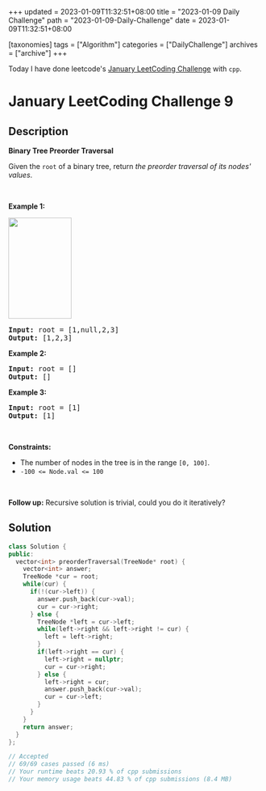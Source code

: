 +++
updated = 2023-01-09T11:32:51+08:00
title = "2023-01-09 Daily Challenge"
path = "2023-01-09-Daily-Challenge"
date = 2023-01-09T11:32:51+08:00

[taxonomies]
tags = ["Algorithm"]
categories = ["DailyChallenge"]
archives = ["archive"]
+++

Today I have done leetcode's [January LeetCoding Challenge](https://leetcode.com/problems/binary-tree-preorder-traversal/) with `cpp`.

<!-- more -->

# January LeetCoding Challenge 9

## Description

**Binary Tree Preorder Traversal**

<p>Given the <code>root</code> of a binary tree, return <em>the preorder traversal of its nodes&#39; values</em>.</p>

<p>&nbsp;</p>
<p><strong class="example">Example 1:</strong></p>
<img alt="" src="https://assets.leetcode.com/uploads/2020/09/15/inorder_1.jpg" style="width: 125px; height: 200px;" />
<pre>
<strong>Input:</strong> root = [1,null,2,3]
<strong>Output:</strong> [1,2,3]
</pre>

<p><strong class="example">Example 2:</strong></p>

<pre>
<strong>Input:</strong> root = []
<strong>Output:</strong> []
</pre>

<p><strong class="example">Example 3:</strong></p>

<pre>
<strong>Input:</strong> root = [1]
<strong>Output:</strong> [1]
</pre>

<p>&nbsp;</p>
<p><strong>Constraints:</strong></p>

<ul>
	<li>The number of nodes in the tree is in the range <code>[0, 100]</code>.</li>
	<li><code>-100 &lt;= Node.val &lt;= 100</code></li>
</ul>

<p>&nbsp;</p>
<p><strong>Follow up:</strong> Recursive solution is trivial, could you do it iteratively?</p>


## Solution

``` cpp
class Solution {
public:
  vector<int> preorderTraversal(TreeNode* root) {
    vector<int> answer;
    TreeNode *cur = root;
    while(cur) {
      if(!(cur->left)) {
        answer.push_back(cur->val);
        cur = cur->right;
      } else {
        TreeNode *left = cur->left;
        while(left->right && left->right != cur) {
          left = left->right;
        }
        if(left->right == cur) {
          left->right = nullptr;
          cur = cur->right;
        } else {
          left->right = cur;
          answer.push_back(cur->val);
          cur = cur->left;
        }
      }
    }
    return answer;
  }
};

// Accepted
// 69/69 cases passed (6 ms)
// Your runtime beats 20.93 % of cpp submissions
// Your memory usage beats 44.83 % of cpp submissions (8.4 MB)
```
